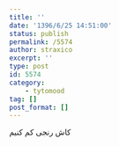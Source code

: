 ```yaml
---
title: ''
date: '1396/6/25 14:51:00'
status: publish
permalink: /5574
author: straxico
excerpt: ''
type: post
id: 5574
category:
    - tytomood
tag: []
post_format: []
---
```

کاش رنجی کم کنیم